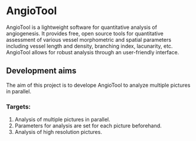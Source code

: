 # AngioTool
AngioTool is a lightweight software for quantitative analysis of angiogenesis. It provides free, open source tools for quantitative assessment of various vessel morphometric and spatial parameters including vessel length and density, branching index, lacunarity, etc. AngioTool allows for robust analysis through an user-friendly interface.  

## Development aims 
The aim of this project is to develope AngioTool to analyze multiple pictures in parallel.  

### Targets:  
1. Analysis of multiple pictures in parallel. 
2. Parameters for analysis are set for each picture beforehand. 
3. Analysis of high resolution pictures.
